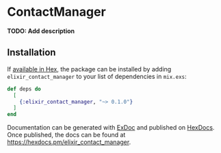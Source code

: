 # ContactManager

**TODO: Add description**

## Installation

If [available in Hex](https://hex.pm/docs/publish), the package can be installed
by adding `elixir_contact_manager` to your list of dependencies in `mix.exs`:

```elixir
def deps do
  [
    {:elixir_contact_manager, "~> 0.1.0"}
  ]
end
```

Documentation can be generated with [ExDoc](https://github.com/elixir-lang/ex_doc)
and published on [HexDocs](https://hexdocs.pm). Once published, the docs can
be found at <https://hexdocs.pm/elixir_contact_manager>.


